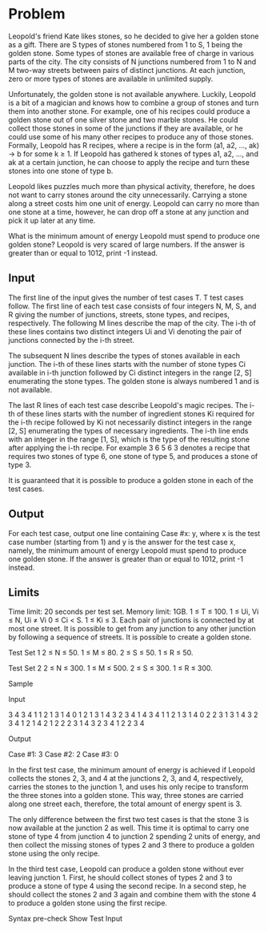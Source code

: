 # Problem
Leopold's friend Kate likes stones, so he decided to give her a golden stone as a gift. There are S types of stones numbered from 1 to S, 1 being the golden stone. Some types of stones are available free of charge in various parts of the city. The city consists of N junctions numbered from 1 to N and M two-way streets between pairs of distinct junctions. At each junction, zero or more types of stones are available in unlimited supply.

Unfortunately, the golden stone is not available anywhere. Luckily, Leopold is a bit of a magician and knows how to combine a group of stones and turn them into another stone. For example, one of his recipes could produce a golden stone out of one silver stone and two marble stones. He could collect those stones in some of the junctions if they are available, or he could use some of his many other recipes to produce any of those stones. Formally, Leopold has R recipes, where a recipe is in the form (a1, a2, ..., ak) -> b for some k ≥ 1. If Leopold has gathered k stones of types a1, a2, ..., and ak at a certain junction, he can choose to apply the recipe and turn these stones into one stone of type b.

Leopold likes puzzles much more than physical activity, therefore, he does not want to carry stones around the city unnecessarily. Carrying a stone along a street costs him one unit of energy. Leopold can carry no more than one stone at a time, however, he can drop off a stone at any junction and pick it up later at any time.

What is the minimum amount of energy Leopold must spend to produce one golden stone? Leopold is very scared of large numbers. If the answer is greater than or equal to 1012, print -1 instead.

## Input
The first line of the input gives the number of test cases T. T test cases follow. The first line of each test case consists of four integers N, M, S, and R giving the number of junctions, streets, stone types, and recipes, respectively. The following M lines describe the map of the city. The i-th of these lines contains two distinct integers Ui and Vi denoting the pair of junctions connected by the i-th street.

The subsequent N lines describe the types of stones available in each junction. The i-th of these lines starts with the number of stone types Ci available in i-th junction followed by Ci distinct integers in the range [2, S] enumerating the stone types. The golden stone is always numbered 1 and is not available.

The last R lines of each test case describe Leopold's magic recipes. The i-th of these lines starts with the number of ingredient stones Ki required for the i-th recipe followed by Ki not necessarily distinct integers in the range [2, S] enumerating the types of necessary ingredients. The i-th line ends with an integer in the range [1, S], which is the type of the resulting stone after applying the i-th recipe. For example 3 6 5 6 3 denotes a recipe that requires two stones of type 6, one stone of type 5, and produces a stone of type 3.

It is guaranteed that it is possible to produce a golden stone in each of the test cases.

## Output
For each test case, output one line containing Case #x: y, where x is the test case number (starting from 1) and y is the answer for the test case x, namely, the minimum amount of energy Leopold must spend to produce one golden stone. If the answer is greater than or equal to 1012, print -1 instead.

## Limits
Time limit: 20 seconds per test set.
Memory limit: 1GB.
1 ≤ T ≤ 100.
1 ≤ Ui, Vi ≤ N, Ui ≠ Vi
0 ≤ Ci < S.
1 ≤ Ki ≤ 3.
Each pair of junctions is connected by at most one street.
It is possible to get from any junction to any other junction by following a sequence of streets.
It is possible to create a golden stone.

Test Set 1
2 ≤ N ≤ 50.
1 ≤ M ≤ 80.
2 ≤ S ≤ 50.
1 ≤ R ≤ 50.

Test Set 2
2 ≤ N ≤ 300.
1 ≤ M ≤ 500.
2 ≤ S ≤ 300.
1 ≤ R ≤ 300.

Sample

Input

 
3
4 3 4 1
1 2
1 3
1 4
0
1 2
1 3
1 4
3 2 3 4 1
4 3 4 1
1 2
1 3
1 4
0
2 2 3
1 3
1 4
3 2 3 4 1
2 1 4 2
1 2
2 2 3
1 4
3 2 3 4 1
2 2 3 4
 	
Output
  
Case #1: 3
Case #2: 2
Case #3: 0

  
In the first test case, the minimum amount of energy is achieved if Leopold collects the stones 2, 3, and 4 at the junctions 2, 3, and 4, respectively, carries the stones to the junction 1, and uses his only recipe to transform the three stones into a golden stone. This way, three stones are carried along one street each, therefore, the total amount of energy spent is 3.

The only difference between the first two test cases is that the stone 3 is now available at the junction 2 as well. This time it is optimal to carry one stone of type 4 from junction 4 to junction 2 spending 2 units of energy, and then collect the missing stones of types 2 and 3 there to produce a golden stone using the only recipe.

In the third test case, Leopold can produce a golden stone without ever leaving junction 1. First, he should collect stones of types 2 and 3 to produce a stone of type 4 using the second recipe. In a second step, he should collect the stones 2 and 3 again and combine them with the stone 4 to produce a golden stone using the first recipe.




Syntax pre-check
Show Test Input